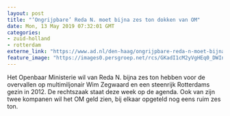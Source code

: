 ```yaml
---
layout: post
title: "‘Ongrijpbare’ Reda N. moet bijna zes ton dokken van OM"
date: Mon, 13 May 2019 07:32:01 GMT
categories: 
- zuid-holland 
- rotterdam 
externe_link: "https://www.ad.nl/den-haag/ongrijpbare-reda-n-moet-bijna-zes-ton-dokken-van-om~a4200942/"
feature_image: "https://images0.persgroep.net/rcs/GKadI1cM2yVgHEq0_DWInJCTmh8/diocontent/71973035/_fitwidth/400/?appId=21791a8992982cd8da851550a453bd7f&quality=0.7"
---
```


Het Openbaar Ministerie wil van Reda N. bijna zes ton hebben voor de overvallen op multimiljonair Wim Zegwaard en een steenrijk Rotterdams gezin in 2012. De rechtszaak staat deze week op de agenda. Ook van zijn twee kompanen wil het OM geld zien, bij elkaar opgeteld nog eens ruim zes ton.
